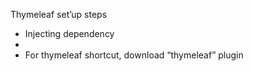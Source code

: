Thymeleaf set’up steps
* Injecting dependency
* <html xmlns:th="http://www.thymeleaf.org">
* For thymeleaf shortcut, download “thymeleaf” plugin
